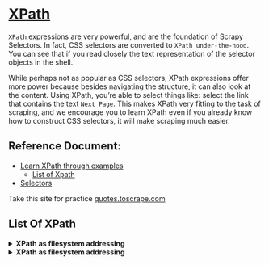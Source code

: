 # [XPath](https://docs.scrapy.org/en/latest/intro/tutorial.html#xpath-a-brief-intro)

`XPath` expressions are very powerful, and are the foundation of Scrapy Selectors. In fact, CSS selectors are converted to `XPath under-the-hood`. You can see that if you read closely the text representation of the selector objects in the shell.

While perhaps not as popular as CSS selectors, XPath expressions offer more power because besides navigating the structure, it can also look at the content. Using XPath, you’re able to select things like: select the link that contains the text `Next Page`. This makes XPath very fitting to the task of scraping, and we encourage you to learn XPath even if you already know how to construct CSS selectors, it will make scraping much easier.

## Reference Document:
* [Learn XPath through examples](http://zvon.org/comp/r/tut-XPath_1.html)
    * [List of Xpath](http://zvon.org/comp/r/tut-XPath_1.html#Pages~List_of_XPaths)
* [Selectors](https://docs.scrapy.org/en/latest/topics/selectors.html#topics-selectors)

Take this site for practice [quotes.toscrape.com](https://quotes.toscrape.com/)

## List Of XPath
<details>
   <summary><b>XPath as filesystem addressing</b></summary>

   The basic XPath syntax is similar to filesystem addressing. If the path starts with the slash `/` , then it represents an   `absolute path` to the required element.
```
/AAA
/AAA/CCC
/AAA/DDD/BBB
```
For More Example this path is start from the `HTML`. Try this in the `quotes.toscrape.com` site.
```
/html/body/div/div[2]/div/div[6]
```
</details>

<details>
   <summary><b>XPath as filesystem addressing</b></summary>
</details>
